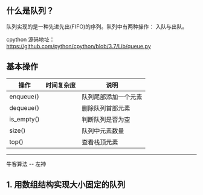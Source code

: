 ## 什么是队列？
队列实现的是一种先进先出(FIFO)的序列。队列中有两种操作： 入队与出队。

cpython 源码地址：https://github.com/python/cpython/blob/3.7/Lib/queue.py

## 基本操作

操作 | 时间复杂度 | 说明
--- | --- | ---
enqueue() |  |队列尾部添加一个元素
dequeue() |  |删除队列首部元素
is_empty() |  |判断队列是否为空
size() |   | 队列中元素数量
top() |   | 查看栈顶元素

--- 
牛客算法 -- 左神

## 1. 用数组结构实现大小固定的队列

